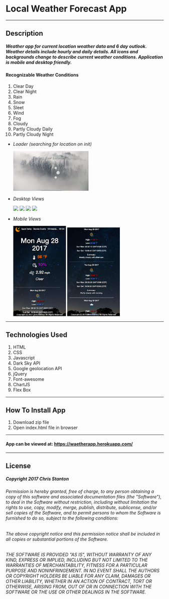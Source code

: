 
# Local Weather Forecast App

---

## Description
##### Weather app for current location weather data and 6 day outlook. Weather details include hourly and daily details. All icons and backgrounds change to describe current weather conditions.  Application is mobile and desktop friendly.

#### Recognizable Weather Conditions
  1. Clear Day
  2. Clear Night
  3. Rain
  4. Snow
  5. Sleet
  6. Wind
  7. Fog
  8. Cloudy
  9. Partly Cloudy Daily
  10. Partly Cloudy Night

- *Loader (searching for location on init)*

  <img src="./public/assets/images/screenshots/loader.png" width="50%">

- *Desktop Views*

  <img src="./public/assets/images/screenshots/desktop-one.png" width="50%">

  <img src="./public/assets/images/screenshots/desktop-two.png" width="50%">

  <img src="./public/assets/images/screenshots/desktop-three.png" width="50%">

  <img src="./public/assets/images/screenshots/desktop-rain.png" width="50%">

- *Mobile Views*

  <img src="./public/assets/images/screenshots/mobile-one.png" width="35%">

  <img src="./public/assets/images/screenshots/mobile-two.png" width="35%">

---

## Technologies Used
  1. HTML
  2. CSS
  3. Javascript
  4. Dark Sky API
  5. Google geolocation API
  6. jQuery
  7. Font-awesome
  8. ChartJS
  9. Flex Box

---  

## How To Install App
  1. Download zip file
  2. Open index.html file in browser

---

#### App can be viewed at: https://waetherapp.herokuapp.com/

---

## License
##### Copyright 2017 Chris Stanton

###### Permission is hereby granted, free of charge, to any person obtaining a copy of this software and associated documentation files (the "Software"), to deal in the Software without restriction, including without limitation the rights to use, copy, modify, merge, publish, distribute, sublicense, and/or sell copies of the Software, and to permit persons to whom the Software is furnished to do so, subject to the following conditions:

###### The above copyright notice and this permission notice shall be included in all copies or substantial portions of the Software.

###### THE SOFTWARE IS PROVIDED "AS IS", WITHOUT WARRANTY OF ANY KIND, EXPRESS OR IMPLIED, INCLUDING BUT NOT LIMITED TO THE WARRANTIES OF MERCHANTABILITY, FITNESS FOR A PARTICULAR PURPOSE AND NONINFRINGEMENT. IN NO EVENT SHALL THE AUTHORS OR COPYRIGHT HOLDERS BE LIABLE FOR ANY CLAIM, DAMAGES OR OTHER LIABILITY, WHETHER IN AN ACTION OF CONTRACT, TORT OR OTHERWISE, ARISING FROM, OUT OF OR IN CONNECTION WITH THE SOFTWARE OR THE USE OR OTHER DEALINGS IN THE SOFTWARE.
